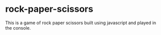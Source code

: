 # rock-paper-scissors

This is a game of rock paper scissors built using javascript and played in the console.